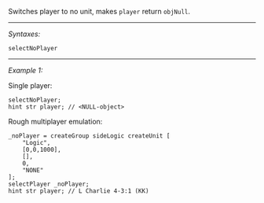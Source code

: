 Switches player to no unit, makes `player` return `objNull`.


---
*Syntaxes:*

`selectNoPlayer`

---
*Example 1:*

Single player:

```sqf
selectNoPlayer;
hint str player; // <NULL-object>
```
Rough multiplayer emulation:

```sqf
_noPlayer = createGroup sideLogic createUnit [
	"Logic",
	[0,0,1000],
	[],
	0,
	"NONE"
];
selectPlayer _noPlayer;
hint str player; // L Charlie 4-3:1 (KK)
```
